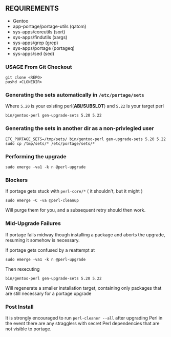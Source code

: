 
## REQUIREMENTS

- Gentoo
- app-portage/portage-utils (qatom)
- sys-apps/coreutils (sort)
- sys-apps/findutils (xargs)
- sys-apps/grep (grep)
- sys-apps/portage  (portageq)
- sys-apps/sed (sed)

### USAGE From Git Checkout

    git clone <REPO>
    pushd <CLONEDIR>

### Generating the sets automatically in `/etc/portage/sets`

Where `5.20` is your existing perl(**ABI/SUBSLOT**) and `5.22` is your target perl

    bin/gentoo-perl gen-upgrade-sets 5.20 5.22

### Generating the sets in another dir as a non-privlegled user

    ETC_PORTAGE_SETS=/tmp/sets/ bin/gentoo-perl gen-upgrade-sets 5.20 5.22
    sudo cp /tmp/sets/* /etc/portage/sets/*

### Performing the upgrade

    sudo emerge -va1 -k n @perl-upgrade

### Blockers

If portage gets stuck with `perl-core/*` ( it shouldn't, but it might )

    sudo emerge -C -va @perl-cleanup

Will purge them for you, and a subsequent retry should then work.

### Mid-Upgrade Failures

If portage fails midway though installing a package and aborts the upgrade,
resuming it somehow is necessary.

If portage gets confused by a reattempt at 

    sudo emerge -va1 -k n @perl-upgrade

Then rexecuting 

    bin/gentoo-perl gen-upgrade-sets 5.20 5.22

Will regenerate a smaller installation target, containing only packages
that are still necessary for a portage upgrade

### Post Install

It is strongly encouraged to run `perl-cleaner --all` after upgrading Perl
in the event there are any stragglers with secret Perl dependencies that are
not visible to portage.

